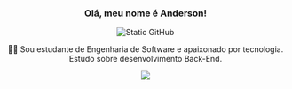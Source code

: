 <div align="center">

### Olá, meu nome é Anderson!

<img src="https://img.shields.io/static/v1?label=Overview&message=gabrielnips&color=7f3ace&style=for-the-badge&logo=GitHub" alt="Static GitHub">

<p>👨‍💻 Sou estudante de Engenharia de Software e apaixonado por tecnologia. Estudo sobre desenvolvimento Back-End.</p>

![](https://github-readme-stats.vercel.app/api/top-langs/?username=gabrielnips&theme=midnight-purple&hide_border=false&include_all_commits=true&count_private=true&layout=compact)

</div>



